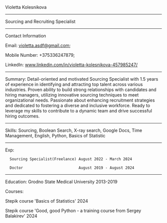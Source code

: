 Violetta Kolesnikova
_____________________
Sourcing and Recruiting Specialist
_____________________
Contact Information

Email: violetta.asdf@gmail.com;

Mobile Number: +375336247879;

LinkedIn: www.linkedin.com/in/violetta-kolesnikova-457985247/
________________________
Summary: Detail-oriented and motivated Sourcing Specialist with 1.5 years of experience in identifying and attracting top talent across various industries. Proven ability to build strong relationships with candidates and hiring managers, utilizing innovative sourcing techniques to meet organizational needs. Passionate about enhancing recruitment strategies and dedicated to fostering a diverse and inclusive workforce. Ready to leverage my skills to contribute to a dynamic team and drive successful hiring outcomes.
________________________
Skills: Sourcing, Boolean Search, X-ray search, Google Docs, Time Management, English, Python, Basics of Statistic
________________________
Exp: 

      Sourcing Specialist(Freelance) August 2022 - March 2024 

      Doctor                         August 2019 - August 2024
__________________________
Education: Grodno State Medical University 2013-2019

Courses: 

Stepik course 'Basics of Statistics' 2024

Stepik course 'Good, good Python - a training course from Sergey Balakirev' 2024
